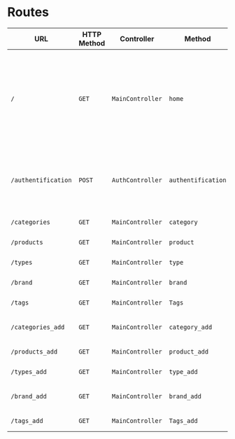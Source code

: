 # Routes


| URL | HTTP Method | Controller | Method | Title | Content | Comment |
|--|--|--|--|--|--|--|
| `/` | `GET` | `MainController` | `home` | | 5 categories + liste des produits appartenant à ces catégories permettant de controler les catégories à afficher| - |
| `/authentification` | `POST` | `AuthController` | `authentification` | authentification | fenêtre qui permet de s'authentifier avec un champ id et modt de passe | - |
| `/categories` | `GET` | `MainController` | `category` | Catégories | liste des catégories | - |
| `/products` | `GET` | `MainController` | `product` | Products | liste des produits | - |
| `/types` | `GET` | `MainController` | `type` | Types | liste des types | - |
| `/brand` | `GET` | `MainController` | `brand` | Marques | liste des marques | - |
| `/tags` | `GET` | `MainController` | `Tags` | Tags | liste des Tags | - |
| `/categories_add` | `GET` | `MainController` | `category_add` | Catégory_add | - | ajouter une catégorie |
| `/products_add` | `GET` | `MainController` | `product_add` | Product_add | - | ajouter un produit |
| `/types_add` | `GET` | `MainController` | `type_add` | Type_add | - | ajouter un type |
| `/brand_add` | `GET` | `MainController` | `brand_add` | Marque_add | - | ajouter une marque |
| `/tags_add` | `GET` | `MainController` | `Tags_add` | Tag_add | - | ajouter un tag |